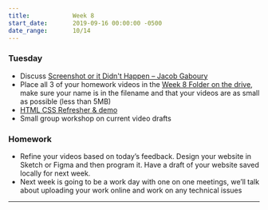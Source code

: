 ```yaml
---
title:            Week 8
start_date:       2019-09-16 00:00:00 -0500
date_range:       10/14
---
```


### Tuesday

- Discuss [Screenshot or it Didn't Happen – Jacob Gaboury](https://paper.dropbox.com/doc/Mobile-Design-Discussion-Question--AmMIzIeRje8R6b9C6wRg28RRAQ-ugtPKeKjrtvOsF6TWeGmr)
- Place all 3 of your homework videos in the [Week 8 Folder on the drive](https://drive.google.com/open?id=1Eo13BdP2LOWYcphEiSTqQpgxxyixOxqa), make sure your name is in the filename and that your videos are as small as possible (less than 5MB)
- [HTML CSS Refresher & demo](https://paper.dropbox.com/doc/Week-8-HTMLCSS-Review-and-Video-Drafts--AmpIVsAczyJsl6XQqTFIVIidAQ-BiuOhowFEKJOp4NRPFyqi)
- Small group workshop on current video drafts

### Homework
- Refine your videos based on today&rsquo;s feedback. Design your website in Sketch or Figma and then program it. Have a draft of your website saved locally for next week.
- Next week is going to be a work day with one on one meetings, we&rsquo;ll talk about uploading your work online and work on any technical issues

---

